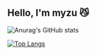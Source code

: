 <h2>Hello, I'm myzu 😼</h2>


![Anurag's GitHub stats](https://github-readme-stats.vercel.app/api?username=huiju-kim&bg_color=22272e&title_color=fff&text_color=c9d1d9)



[![Top Langs](https://github-readme-stats.vercel.app/api/top-langs/?username=huiju-kim)](https://github.com/anuraghazra/github-readme-stats)








